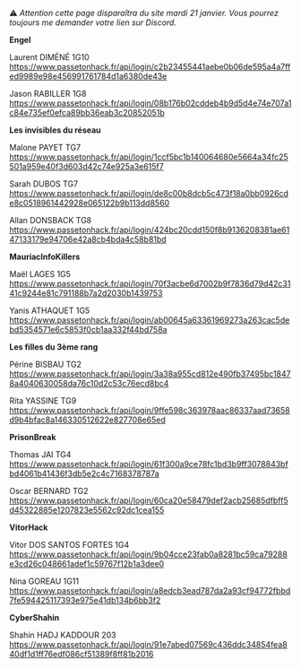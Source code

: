 :warning: *Attention cette page disparaîtra du site mardi 21 janvier. Vous pourrez toujours me demander votre lien sur Discord.*


**Engel**			
            
Laurent DIMÉNÉ	1G10		https://www.passetonhack.fr/api/login/c2b23455441aebe0b06de595a4a7ffed9989e98e456991761784d1a6380de43e

Jason RABILLER	1G8		https://www.passetonhack.fr/api/login/08b176b02cddeb4b9d5d4e74e707a1c84e735ef0efca89bb36eab3c20852051b

            
            
            
**Les invisibles du réseau**		

Malone PAYET	TG7		https://www.passetonhack.fr/api/login/1ccf5bc1b140064680e5664a34fc25501a959e40f3d603d42c74e925a3e615f7

Sarah DUBOS	TG7		https://www.passetonhack.fr/api/login/de8c00b8dcb5c473f18a0bb0926cde8c0518961442928e065122b9b113dd8560

Allan DONSBACK	TG8		https://www.passetonhack.fr/api/login/424bc20cdd150f8b9136208381ae6147133179e94706e42a8cb4bda4c58b81bd

            
            
**MauriacInfoKillers**		
            
Maël LAGES	1G5		https://www.passetonhack.fr/api/login/70f3acbe6d7002b9f7836d79d42c3141c9244e81c791188b7a2d2030b1439753

Yanis ATHAQUET	1G5		https://www.passetonhack.fr/api/login/ab00645a63361969273a263cac5debd5354571e6c5853f0cb1aa332f44bd758a

            
            
            
            
**Les filles du 3ème rang**		
            

Périne BISBAU	TG2		https://www.passetonhack.fr/api/login/3a38a955cd812e490fb37495bc18478a4040630058da76c10d2c53c76ecd8bc4

Rita YASSINE	TG9		https://www.passetonhack.fr/api/login/9ffe598c363978aac86337aad73658d9b4bfac8a146330512622e827708e65ed

            
            
            
**PrisonBreak**			
            
Thomas JAI	TG4	
https://www.passetonhack.fr/api/login/61f300a9ce78fc1bd3b9ff3078843bfbd4061b41436f3db5e2c4c7168378787a



Oscar BERNARD	TG2		https://www.passetonhack.fr/api/login/60ca20e58479def2acb25685dfbff5d45322885e1207823e5562c92dc1cea155


            
            
            
**VitorHack**			
            
Vitor DOS SANTOS FORTES	1G4		https://www.passetonhack.fr/api/login/9b04cce23fab0a8281bc59ca79288e3cd26c048661adef1c59767f12b1a3dee0

Nina GOREAU	1G11		https://www.passetonhack.fr/api/login/a8edcb3ead787da2a93cf94772fbbd7fe594425117393e975e41db134b6bb3f2

            
            
            
            
**CyberShahin**			
            
Shahin HADJ KADDOUR	203		https://www.passetonhack.fr/api/login/91e7abed07569c436ddc34854fea840df1d1ff76edf086cf51389f8ff81b2016

